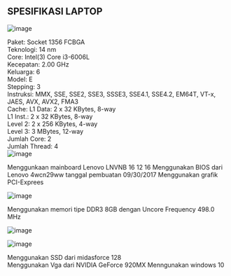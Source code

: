 ## SPESIFIKASI LAPTOP


![image](https://github.com/StalisAhmadSholeh/SysOP24-3123521010/assets/160557634/39f39394-2bbe-44fb-b4a5-2243ef3174bd)

Paket: Socket 1356 FCBGA<br>
Teknologi: 14 nm<br>
Core: Intel(3) Core i3-6006L<br>
Kecepatan: 2.00 GHz<br>
Keluarga: 6<br>
Model: E<br>
Stepping: 3<br>
Instruksi: MMX, SSE, SSE2, SSE3, SSSE3, SSE4.1, SSE4.2, EM64T, VT-x, JAES, AVX, AVX2, FMA3<br>
Cache:
L1 Data: 2 x 32 KBytes, 8-way<br>
L1 Inst.: 2 x 32 KBytes, 8-way<br>
Level 2: 2 x 256 KBytes, 4-way<br>
Level 3: 3 MBytes, 12-way<br>
Jumlah Core: 2<br>
Jumlah Thread: 4<br>
![image](https://github.com/StalisAhmadSholeh/SysOP24-3123521010/assets/160557634/8daba6f8-8bab-4ae9-9a14-02ffff92df87)


Menggunkaan mainboard Lenovo LNVNB 16 12 16 
Menggunakan BIOS dari Lenovo 4wcn29ww 
tanggal pembuatan 09/30/2017
Menggunakan grafik PCI-Exprees

![image](https://github.com/StalisAhmadSholeh/SysOP24-3123521010/assets/160557634/73ffa0d6-6087-4bad-9281-706d4a2b9e5e)

Menggunakan memori tipe DDR3 8GB dengan Uncore Frequency 498.0 MHz

![image](https://github.com/StalisAhmadSholeh/SysOP24-3123521010/assets/160557634/5aef25f3-ccdc-4ac2-8d5b-96aee5724d3b)

![image](https://github.com/StalisAhmadSholeh/SysOP24-3123521010/assets/160557634/c8d0cf4b-645a-42fc-b475-71c1457a3b5f)

Menggunakan SSD dari midasforce 128  
Menggunakan Vga dari NVIDIA GeForce 920MX
Menngunakan windows 10

